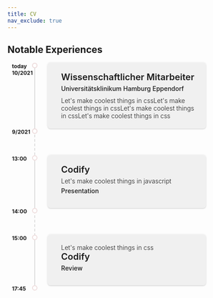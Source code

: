 ```yaml
---
title: CV
nav_exclude: true
---
```


## Notable Experiences

<html>
  <head>
    <meta charset="UTF-8">
    <style>
      .container ul {
      margin: 0;
      margin-top: 10px;
      list-style: none;
      position: relative;
      padding: 0px 60px;s
      color: #000;
    }
    .container ul:before {
      content: "";
      width: 0px;
      height: 100%;
      position: absolute;
      border-left: 2px dashed #ddd;
    }
    .container ul li {
      position: relative;
      margin-left: 30px;
      background-color: rgba(0, 0, 0, 0.05);
      padding: 20px;
      border-radius: 6px;
      width: auto;
      box-shadow: 0 0 4px rgba(0, 0, 0, 0.12), 0 2px 2px rgba(0, 0, 0, 0.08);
    }
    .container ul li:not(:first-child) {
      margin-top: 60px;
    }
    .container ul li > span {
      width: 2px;
      height: 100%;
      background: #ddd;
      left: -30px;
      top: 0;
      position: absolute;
    }
    .container ul li > span:before, .container ul li > span:after {
      content: "";
      width: 8px;
      height: 8px;
      border-radius: 50%;
      border: 2px solid #edd;
      position: absolute;
      background: #fff;
      left: -5px;
      top: 0;
    }
    .container ul li span:after {
      top: 100%;
    }
    .container ul li > div {
      margin-left: 10px;
    }
    .container div .title {
      font-weight: 600;
      font-size: 20px;
      margin-bottom: 5px;
    }
    .container div .type {
      font-weight: 500;
      margin-top: 5px;
      margin-bottom: 10px;
    }
    .container div .info {
      font-weight: 300;
    }
    .container span.number {
      height: 100%;
    }
    .container span.number span {
      position: absolute;
      font-size: 12px;
      left: -50px;
      font-weight: bold;
    }
    .container span.number span:first-child {
      top: 0;
    }
    .container span.number span:last-child {
      top: 100%;
    }
    </style>
  </head>
  <body>
    <div class="container">
      <ul>
        <li><span></span>
          <div>
            <div class="title">Wissenschaftlicher Mitarbeiter</div>
            <div class="type">Universitätsklinikum Hamburg Eppendorf</div>
            <div class="info">Let&apos;s make coolest things in cssLet&apos;s make coolest things in cssLet&apos;s make coolest things in cssLet&apos;s make coolest things in css</div>
          </div> <span class="number"><span>today <br> 10/2021</span> <span>9/2021</span></span>
        </li>
        <li>
          <div><span></span>
            <div class="title">Codify</div>
            <div class="info">Let&apos;s make coolest things in javascript</div>
            <div class="type">Presentation</div>
          </div> <span class="number"><span>13:00</span> <span>14:00</span></span>
        </li>
        <li>
          <div><span></span>
            <div class="info">Let&apos;s make coolest things in css</div>
            <div class="title">Codify</div>
            <div class="type">Review</div>
          </div> <span class="number"><span>15:00</span> <span>17:45</span></span>
        </li>
      </ul>
    </div>
  </body>
</html>